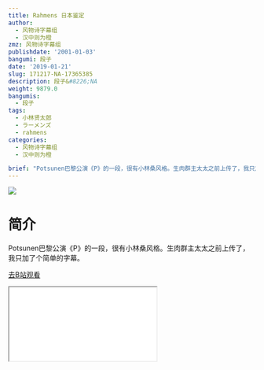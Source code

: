 ```yaml
---
title: Rahmens 日本鉴定
author:
  - 风物诗字幕组
  - 汉中则为橙
zmz: 风物诗字幕组
publishdate: '2001-01-03'
bangumi: 段子
date: '2019-01-21'
slug: 171217-NA-17365385
description: 段子&#8226;NA
weight: 9879.0
bangumis:
  - 段子
tags:
  - 小林贤太郎
  - ラーメンズ
  - rahmens
categories:
  - 风物诗字幕组
  - 汉中则为橙

brief: "Potsunen巴黎公演《P》的一段，很有小林桑风格。生肉群主太太之前上传了，我只加了个简单的字幕。"
---
```

![](https://i.imgur.com/yoXqfHJ.jpg)
# 简介  
Potsunen巴黎公演《P》的一段，很有小林桑风格。生肉群主太太之前上传了，我只加了个简单的字幕。  

[去B站观看](https://www.bilibili.com/video/av17365385/)
<div class ="resp-container"><iframe class="testiframe" src="//player.bilibili.com/player.html?aid=17365385"", scrolling="no", allowfullscreen="true" > </iframe></div> 
